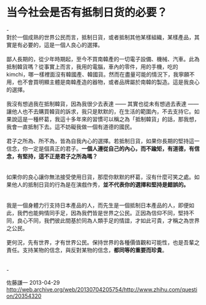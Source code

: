 # 当今社会是否有抵制日货的必要？

<div class="zm-item-rich-text" data-resourceid="322069" data-action="/answer/content">

<div class="zm-editable-content clearfix">-<br>對於一個成熟的世界公民而言，抵制日貨，或者抵制其他某樣組織，某樣產品，其實是有必要的，這是一個人良心的選擇。<br><br>鄙人長期的，從少年時期起，至今不買南韓產的一切電子設備、機械、汽車。此為抵制韓貨嗎？從事實上而言，我用的電腦，車內的零件，用的手機，吃的kimchi，哪一樣裡面沒有韓國產、韓國貨。然而在盡量可能的情況下，我寧願不用，也不會買明顯主體是南韓產造的器物，或者品牌屬於南韓的製造。這是我良心的選擇。<br><br>我沒有想過我在抵制韓貨，因為我很少去表達 —— 其實也從未有想過去表達 —— 讓他人也不去購買韓貨的訴求，我只是默默的，在生活的範圍內，不去支持它。如果說這是一種杯葛，我這十多年來的習慣可以稱之為「抵制韓貨」的話，那我想，我會一直抵制下去。這不妨礙我做一個有道德的國民。<br><br>君子之所為、所不為，皆為自我內心的選擇。若抵制日貨，如果你長期的堅持這一信念，你一定是個真正的君子。<b>一個人遵從自己的內心，而不踰矩，有道德，有信念，有堅持，這不正是君子之所為嗎？</b><br><br><br>如果你的良心讓你無法接受使用日貨，那麼你默默的杯葛，沒有什麼可笑之處。如果他人的抵制日貨的行為是在演戲作秀，<b>並不代表你的選擇和堅持是錯誤的。</b><br><br><br>我是一個身體力行支持日本產品的人，而先生是一個抵制日本產品的人，即便如此，我們也能夠情同手足，因為我們皆是世界之公民。正因為信仰不同，堅持不同，良心不同，我們彼此間基於同為人類手足的情誼，才如此可貴，才稱之為世界之公民。<br><br>更何況，先有世界，才有世界公民。保持世界的各種價值觀和可能性，也是吾輩之責任。支持某物的信念，與反對某物的信念，<b>都同等的重要而珍貴</b>。<br><br><br>-</div>

</div>

佐藤謙一 2013-04-29 http://web.archive.org/web/20130704205754/http://www.zhihu.com/question/20354320